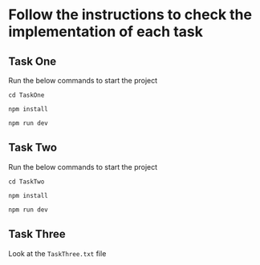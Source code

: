 # Follow the instructions to check the implementation of each task

## Task One

Run the below commands to start the project

```shell
cd TaskOne

npm install

npm run dev
```

## Task Two

Run the below commands to start the project

```shell
cd TaskTwo

npm install

npm run dev
```

## Task Three

Look at the `TaskThree.txt` file
